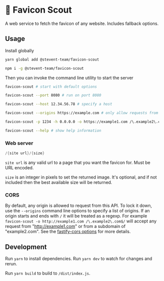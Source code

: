 # 🧭 Favicon Scout

A web service to fetch the favicon of any website. Includes fallback options.

## Usage

Install globally

```bash
yarn global add @stevent-team/favicon-scout
```

```bash
npm i -g @stevent-team/favicon-scout
```

Then you can invoke the command line utility to start the server

```bash
favicon-scout # start with default options

favicon-scout --port 8080 # run on port 8080

favicon-scout --host 12.34.56.78 # specify a host

favicon-scout --origins https://example.com # only allow requests from example.com

favicon-scout -p 1234 -h 0.0.0.0 -o https://example1.com /\.example2\.com$/ # all options

favicon-scout --help # show help information
```

### Web server

```h
/{site url}/{size}
```

`site url` is any valid url to a page that you want the favicon for. Must be URL encoded.

`size` is an integer in pixels to set the returned image. It's optional, and if not included then the best available size will be returned.

### CORS

By default, any origin is allowed to request from this API. To lock it down, use the `--origins` command line options to specify a list of origins. If an origin starts and ends with `/` it will be treated as a regexp. For example `favicon-scout -o http://example1.com /\.example2\.com$/` will accept any request from "http://example1.com" or from a subdomain of "example2.com". See the [fastify-cors options](https://github.com/fastify/fastify-cors#options) for more details.

## Development

Run `yarn` to install dependencies. Run `yarn dev` to watch for changes and rerun.

Run `yarn build` to build to `/dist/index.js`.
